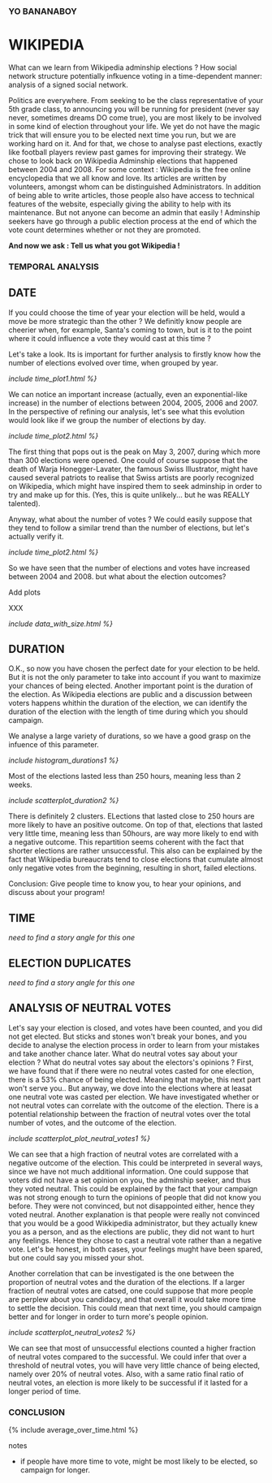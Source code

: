 ### YO BANANABOY

# WIKIPEDIA 
What can we learn from Wikipedia adminship elections ? 
How social network structure potentially infkuence voting in a time-dependent manner: analysis of a signed social network. 

Politics are everywhere. 
From seeking to be the class representative of your 5th grade class, to announcing you will be running for president (never say never, sometimes dreams DO come true), you are most likely to be involved in some kind of election throughout your life. 
We yet do not have the magic trick that will ensure you to be elected next time you run, but we are working hard on it. And for that, we chose to analyse past elections, exactly like football players review past games for improving their strategy. 
We chose to look back on Wikipedia Adminship elections that happened between 2004 and 2008. 
For some context : Wikipedia is the free online encyclopedia that we all know and love. Its articles are written by volunteers, amongst whom can be distinguished Administrators. In addition of being able to write articles, those people also have access to technical features of the website, especially giving the ability to help with its maintenance. But not anyone can become an admin that easily ! Adminship seekers have go through a public election process at the end of which the vote count determines whether or not they are promoted.

**And now we ask : Tell us what you got Wikipedia !**

### TEMPORAL ANALYSIS 
## DATE
If you could choose the time of year your election will be held, would a move be more strategic than the other ? We definitly know people are cheerier when, for example, Santa's coming to town, but is it to the point where it could influence a vote they would cast at this time ? 

Let's take a look. Its is important for further analysis to firstly know how the number of elections evolved over time, when grouped by year.

*include time_plot1.html %}*

We can notice an important increase (actually, even an exponential-like increase) in the number of elections between 2004, 2005, 2006 and 2007.  
In the perspective of refining our analysis, let's see what this evolution would look like if we group the number of elections by day. 

*include time_plot2.html %}*

The first thing that pops out is the peak on May 3, 2007, during which more than 300 elections were opened. One could of course suppose that the death of Warja Honegger-Lavater, the famous Swiss Illustrator, might have caused several patriots to realise that Swiss artists are poorly recognized on Wikipedia, which might have inspired them to seek adminship in order to try and make up for this.  (Yes, this is quite unlikely... but he was REALLY talented).  

Anyway, what about the number of votes ? We could easily suppose that they tend to follow a similar trend than the number of elections, but let's actually verify it. 

*include time_plot2.html %}*  

So we have seen that the number of elections and votes have increased between 2004 and 2008. but what about the election outcomes? 

Add plots 


XXX

*include data_with_size.html %}*

## DURATION 
O.K., so now you have chosen the perfect date for your election to be held. But it is not the only parameter to take into account if you want to maximize your chances of being elected. Another important point is the duration of the election. As Wikipedia elections are public and a discussion between voters happens whithin the duration of the election, we can identify the duration of the election with the length of time during which you should campaign. 

We analyse a large variety of durations, so we have a good grasp on the infuence of this parameter. 

*include histogram_durations1 %}*

Most of the elections lasted less than 250 hours, meaning less than 2 weeks. 

*include scatterplot_duration2 %}*

There is definitely 2 clusters. ELections that lasted close to 250 hours are more likely to have an positive outcome. On top of that, elections that lasted very little time, meaning less than 50hours, are way more likely to end with a negative outcome. 
This repartition seems coherent with the fact that shorter elections are rather unsuccessful. This also can be explained by the fact that Wikipedia bureaucrats tend to close elections that cumulate almost only negative votes from the beginning, resulting in short, failed elections.

Conclusion: Give people time to know you, to hear your opinions, and discuss about your program! 

## TIME 

*need to find a story angle for this one* 


## ELECTION DUPLICATES 

*need to find a story angle for this one* 


## ANALYSIS OF NEUTRAL VOTES 
Let's say your election is closed, and votes have been counted, and you did not get elected. But sticks and stones won't break your bones, and you decide to analyse the election process in order to learn from your mistakes and take another chance later. 
What do neutral votes say about your election ? What do neutral votes say about the electors's opinions ? 
First, we have found that if there were no neutral votes casted for one election, there is a 53% chance of being elected. Meaning that maybe, this next part won't serve you.. 
But anyway, we dove into the elections where at leasat one neutral vote was casted per election. We have investigated whether or not neutral votes can correlate with the outcome of the election. There is a potential relationship between the fraction of neutral votes over the total number of votes, and the outcome of the election. 

*include scatterplot_plot_neutral_votes1 %}*

We can see that a high fraction of neutral votes are correlated with a negative outcome of the election. This could be interpreted in several ways, since we have not much additional information. 
One could suppose that voters did not have a set opinion on you, the adminship seeker, and thus they voted neutral. This could be explained by the fact that your campaign was not strong enough to turn the opinions of people that did not know you before. They were not convinced, but not disappointed either, hence they voted neutral. 
Another explanation is that people were really not convinced that you would be a good Wikkipedia administrator, but they actually knew you as a person, and as the elections are public, they did not want to hurt any feelings. Hence they chose to cast a neutral vote rather than a negative vote. 
Let's be honest, in both cases, your feelings mught have been spared, but one could say you missed your shot.

Another correlation that can be investigated is the one between the proportion of neutral votes and the duration of the elections. If a larger fraction of neutral votes are catsed, one could suppose that more people are perplew about you candidacy, and that overall it would take more time to settle the decision. This could mean that next time, you should campaign better and for longer in order to turn more's people opinion. 

*include scatterplot_neutral_votes2 %}*

We can see that most of unsuccessful elections counted a higher fraction of neutral votes compared to the successful. We could infer that over a threshold of neutral votes, you will have very little chance of being elected, namely over 20% of neutral votes. Also, with a same ratio final ratio of neutral votes, an election is more likely to be successful if it lasted for a longer period of time. 


### CONCLUSION


{% include average_over_time.html %}

notes 
- if people have more time to vote, might be most likely to be elected, so campaign for longer. 